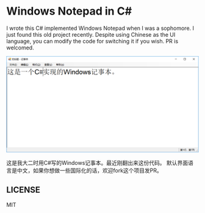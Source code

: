 # Windows Notepad in C#
I wrote this C# implemented Windows Notepad when I was a sophomore. I just found this old project recently.
Despite using Chinese as the UI language, you can modify the code for switching it if you wish. PR is welcomed.

![](fig/demo.png)

这是我大二时用C#写的Windows记事本。最近刚翻出来这份代码。
默认界面语言是中文，如果你想做一些国际化的话，欢迎fork这个项目发PR。

## LICENSE
MIT
